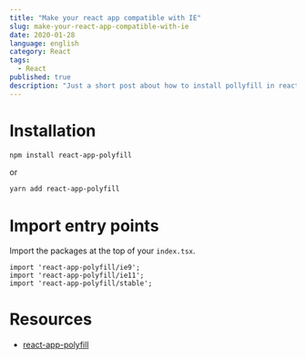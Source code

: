 ```yaml
---
title: "Make your react app compatible with IE"
slug: make-your-react-app-compatible-with-ie
date: 2020-01-28
language: english
category: React
tags:
  - React
published: true
description: "Just a short post about how to install pollyfill in react apps."
---
```

# Installation

```bash
npm install react-app-polyfill
```

or

```bash
yarn add react-app-polyfill
```

# Import entry points 
Import the packages at the top of your `index.tsx`.

```
import 'react-app-polyfill/ie9';
import 'react-app-polyfill/ie11';
import 'react-app-polyfill/stable';
```

# Resources
- [react-app-polyfill](https://github.com/facebook/create-react-app/tree/master/packages/react-app-polyfill)
